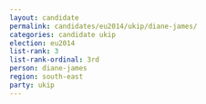 ```yaml
---
layout: candidate
permalink: candidates/eu2014/ukip/diane-james/
categories: candidate ukip
election: eu2014
list-rank: 3
list-rank-ordinal: 3rd
person: diane-james
region: south-east
party: ukip
---
```

